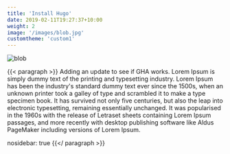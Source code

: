 ```yaml
---
title: 'Install Hugo'
date: 2019-02-11T19:27:37+10:00
weight: 2
image: '/images/blob.jpg'
customtheme: 'custom1'
---
```


![blob](/images/blob.jpg)

{{< paragraph >}}
Adding an update to see if GHA works.
Lorem Ipsum is simply dummy text of the printing and typesetting industry. Lorem Ipsum has been the industry's standard dummy text ever since the 1500s, when an unknown printer took a galley of type and scrambled it to make a type specimen book. It has survived not only five centuries, but also the leap into electronic typesetting, remaining essentially unchanged. It was popularised in the 1960s with the release of Letraset sheets containing Lorem Ipsum passages, and more recently with desktop publishing software like Aldus PageMaker including versions of Lorem Ipsum.

nosidebar: true
{{</ paragraph >}}



